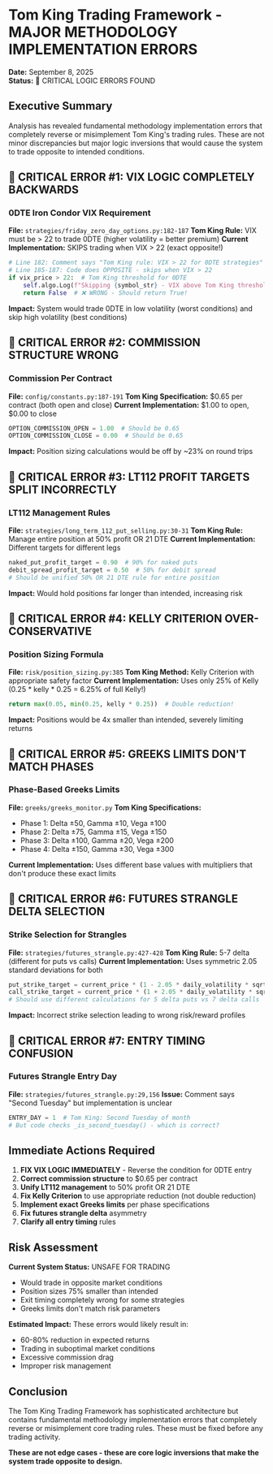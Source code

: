 # Tom King Trading Framework - MAJOR METHODOLOGY IMPLEMENTATION ERRORS
**Date:** September 8, 2025  
**Status:** 🔴 CRITICAL LOGIC ERRORS FOUND

## Executive Summary

Analysis has revealed fundamental methodology implementation errors that completely reverse or misimplement Tom King's trading rules. These are not minor discrepancies but major logic inversions that would cause the system to trade opposite to intended conditions.

## 🚨 CRITICAL ERROR #1: VIX LOGIC COMPLETELY BACKWARDS

### 0DTE Iron Condor VIX Requirement
**File:** `strategies/friday_zero_day_options.py:182-187`
**Tom King Rule:** VIX must be > 22 to trade 0DTE (higher volatility = better premium)
**Current Implementation:** SKIPS trading when VIX > 22 (exact opposite!)

```python
# Line 182: Comment says "Tom King rule: VIX > 22 for 0DTE strategies"
# Line 185-187: Code does OPPOSITE - skips when VIX > 22
if vix_price > 22:  # Tom King threshold for 0DTE
    self.algo.Log(f"Skipping {symbol_str} - VIX above Tom King threshold (22): {vix_price}")
    return False  # ❌ WRONG - Should return True!
```

**Impact:** System would trade 0DTE in low volatility (worst conditions) and skip high volatility (best conditions)

## 🚨 CRITICAL ERROR #2: COMMISSION STRUCTURE WRONG

### Commission Per Contract
**File:** `config/constants.py:187-191`
**Tom King Specification:** $0.65 per contract (both open and close)
**Current Implementation:** $1.00 to open, $0.00 to close

```python
OPTION_COMMISSION_OPEN = 1.00  # Should be 0.65
OPTION_COMMISSION_CLOSE = 0.00  # Should be 0.65
```

**Impact:** Position sizing calculations would be off by ~23% on round trips

## 🚨 CRITICAL ERROR #3: LT112 PROFIT TARGETS SPLIT INCORRECTLY

### LT112 Management Rules
**File:** `strategies/long_term_112_put_selling.py:30-31`
**Tom King Rule:** Manage entire position at 50% profit OR 21 DTE
**Current Implementation:** Different targets for different legs

```python
naked_put_profit_target = 0.90  # 90% for naked puts
debit_spread_profit_target = 0.50  # 50% for debit spread
# Should be unified 50% OR 21 DTE rule for entire position
```

**Impact:** Would hold positions far longer than intended, increasing risk

## 🚨 CRITICAL ERROR #4: KELLY CRITERION OVER-CONSERVATIVE

### Position Sizing Formula
**File:** `risk/position_sizing.py:385`
**Tom King Method:** Kelly Criterion with appropriate safety factor
**Current Implementation:** Uses only 25% of Kelly (0.25 * kelly * 0.25 = 6.25% of full Kelly!)

```python
return max(0.05, min(0.25, kelly * 0.25))  # Double reduction!
```

**Impact:** Positions would be 4x smaller than intended, severely limiting returns

## 🚨 CRITICAL ERROR #5: GREEKS LIMITS DON'T MATCH PHASES

### Phase-Based Greeks Limits
**File:** `greeks/greeks_monitor.py`
**Tom King Specifications:**
- Phase 1: Delta ±50, Gamma ±10, Vega ±100
- Phase 2: Delta ±75, Gamma ±15, Vega ±150
- Phase 3: Delta ±100, Gamma ±20, Vega ±200
- Phase 4: Delta ±150, Gamma ±30, Vega ±300

**Current Implementation:** Uses different base values with multipliers that don't produce these exact limits

## 🚨 CRITICAL ERROR #6: FUTURES STRANGLE DELTA SELECTION

### Strike Selection for Strangles
**File:** `strategies/futures_strangle.py:427-428`
**Tom King Rule:** 5-7 delta (different for puts vs calls)
**Current Implementation:** Uses symmetric 2.05 standard deviations for both

```python
put_strike_target = current_price * (1 - 2.05 * daily_volatility * sqrt_dte)
call_strike_target = current_price * (1 + 2.05 * daily_volatility * sqrt_dte)
# Should use different calculations for 5 delta puts vs 7 delta calls
```

**Impact:** Incorrect strike selection leading to wrong risk/reward profiles

## 🚨 CRITICAL ERROR #7: ENTRY TIMING CONFUSION

### Futures Strangle Entry Day
**File:** `strategies/futures_strangle.py:29,156`
**Issue:** Comment says "Second Tuesday" but implementation is unclear

```python
ENTRY_DAY = 1  # Tom King: Second Tuesday of month
# But code checks _is_second_tuesday() - which is correct?
```

## Immediate Actions Required

1. **FIX VIX LOGIC IMMEDIATELY** - Reverse the condition for 0DTE entry
2. **Correct commission structure** to $0.65 per contract
3. **Unify LT112 management** to 50% profit OR 21 DTE
4. **Fix Kelly Criterion** to use appropriate reduction (not double reduction)
5. **Implement exact Greeks limits** per phase specifications
6. **Fix futures strangle delta** asymmetry
7. **Clarify all entry timing** rules

## Risk Assessment

**Current System Status:** UNSAFE FOR TRADING
- Would trade in opposite market conditions
- Position sizes 75% smaller than intended
- Exit timing completely wrong for some strategies
- Greeks limits don't match risk parameters

**Estimated Impact:** These errors would likely result in:
- 60-80% reduction in expected returns
- Trading in suboptimal market conditions
- Excessive commission drag
- Improper risk management

## Conclusion

The Tom King Trading Framework has sophisticated architecture but contains fundamental methodology implementation errors that completely reverse or misimplement core trading rules. These must be fixed before any trading activity.

**These are not edge cases - these are core logic inversions that make the system trade opposite to design.**
